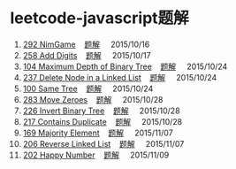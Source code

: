 # leetcode-javascript题解

1. [292 NimGame](https://leetcode.com/problems/nim-game/)&nbsp;&nbsp;&nbsp;&nbsp;[题解](https://github.com/QuoniamYIF/leetcode-javascript-/issues/1)&nbsp;&nbsp;&nbsp;&nbsp;&nbsp;2015/10/16
2. [258	Add Digits](https://leetcode.com/problems/add-digits/)&nbsp;&nbsp;&nbsp;&nbsp;[题解](https://github.com/QuoniamYIF/leetcode-javascript-/issues/2)&nbsp;&nbsp;&nbsp;&nbsp;&nbsp;2015/10/17
3. [104	Maximum Depth of Binary Tree](https://leetcode.com/problems/maximum-depth-of-binary-tree/)&nbsp;&nbsp;&nbsp;&nbsp;[题解](https://github.com/QuoniamYIF/leetcode-javascript-/issues/3)&nbsp;&nbsp;&nbsp;&nbsp;&nbsp;2015/10/24
4. [237	Delete Node in a Linked List](https://leetcode.com/problems/delete-node-in-a-linked-list/)&nbsp;&nbsp;&nbsp;&nbsp;[题解](https://github.com/QuoniamYIF/leetcode-javascript-/issues/4)&nbsp;&nbsp;&nbsp;&nbsp;&nbsp;2015/10/24
5.  [100	Same Tree](https://leetcode.com/problems/same-tree/)&nbsp;&nbsp;&nbsp;&nbsp;[题解](https://github.com/QuoniamYIF/leetcode-javascript-/issues/5)&nbsp;&nbsp;&nbsp;&nbsp;&nbsp;2015/10/24
6.  [283	Move Zeroes](https://leetcode.com/problems/move-zeroes/)&nbsp;&nbsp;&nbsp;&nbsp;[题解](https://github.com/QuoniamYIF/leetcode-javascript-/issues/6)&nbsp;&nbsp;&nbsp;&nbsp;&nbsp;2015/10/28
7.  [226	Invert Binary Tree](https://leetcode.com/problems/invert-binary-tree/)&nbsp;&nbsp;&nbsp;&nbsp;[题解](https://github.com/QuoniamYIF/leetcode-javascript-/issues/7)&nbsp;&nbsp;&nbsp;&nbsp;&nbsp;2015/10/28
8.  [217	Contains Duplicate](https://leetcode.com/problems/contains-duplicate/)&nbsp;&nbsp;&nbsp;&nbsp;[题解](https://github.com/QuoniamYIF/leetcode-javascript-/issues/8)&nbsp;&nbsp;&nbsp;&nbsp;&nbsp;2015/10/28
9.  [169	Majority Element](https://leetcode.com/problems/majority-element/)&nbsp;&nbsp;&nbsp;&nbsp;[题解](https://github.com/QuoniamYIF/leetcode-javascript-/issues/9)&nbsp;&nbsp;&nbsp;&nbsp;&nbsp;2015/11/07
10. [206	Reverse Linked List](https://leetcode.com/problems/reverse-linked-list/)&nbsp;&nbsp;&nbsp;&nbsp;[题解](https://github.com/QuoniamYIF/leetcode-javascript-/issues/10)&nbsp;&nbsp;&nbsp;&nbsp;&nbsp;2015/11/07
11. [202	Happy Number](https://leetcode.com/problems/happy-number/)&nbsp;&nbsp;&nbsp;&nbsp;[题解](https://github.com/QuoniamYIF/leetcode-javascript-/issues/11)&nbsp;&nbsp;&nbsp;&nbsp;&nbsp;2015/11/09
